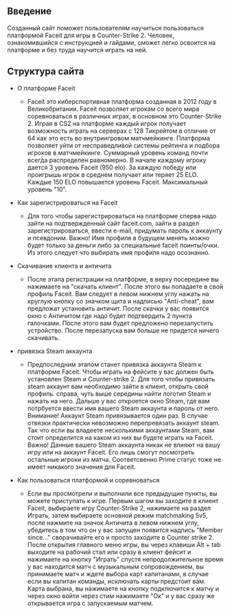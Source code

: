 
## Введение
Созданный сайт поможет пользователям научиться пользоваться платформой Faceit для игры в Counter-Strike 2. Человек, ознакомившийся с инструкцией и гайдами, сможет легко освоится на платформе и без труда научится играть на ней.

## Структура сайта
- О платформе Faceit
     - Faceit это киберспортивная платформа созданная в 2012 году в Великобритании. Faceit позволяет игрокам со всего мира соревноваться в различных играх, в основном это Counter-Strike 2. Играя в CS2 на платформе каждый игрок получает возможность играть на серверах с 128 Тикрейтом в отличие от 64 как это есть во внутриигровом матчмейкинге. Платформа позволяет уйти от несправедливой системы рейтинга и подбора игроков в матчмейкинге. Суммарный уровень команд почти всегда распределен равномерно. В начале каждому игроку дается 3 уровень Faceit (950 elo). За каждую победу или проигрышь игрок в среднем получает или теряет 25 ELO. Каждые 150 ELO повышается уровень Faceit. Максимальный уровень "10".
  
- Как зарегистрироваться на Faceit
  - Для того чтобы зарегистрироваться на платформе сперва надо зайти на подтвержденный сайт faceit.com, зайти в раздел зарегистрироваться, ввести e-mail, придумать пароль к аккаунту и псевдоним. 
  Важно! Имя профиля в будущем менять можно будет только за деньги либо за специальные faceit поинты/очки. Из этого следует что выбирать имя профиля надо осознанно.   
- Скачивание клиента и античита
     - После этапа регистрации на платформе, в верху посередине вы нажимаете на "скачать клиент". После этого вы попадаете в свой профиль Faceit. Вам следует в левом нижнем углу нажать на круглую кнопку со значком щита и надписью "Anti-cheat", вам предложат установить античит. После скачки у вас появится окно с Античитом где надо будет подтвердить 2 пункта галочками. После этого вам будет предложено перезапустить устройство. После перезапуска вам больше не придется ничего скачивать.   
- привязка Steam аккаунта
  - Предпоследним этапом станет привязка аккаунта Steam к платформе Faceit. Чтобы играть на фейсите у вас должен быть установлен Steam и Counter-strike 2. Для того чтобы привязать steam аккаунт вам необходимо зайти в клиент, открыть свой профиль. справа, чуть выше середины найти логотип Steam и нажать на него. Дальше у вас откроется окно Steam, где вам потрбуется ввести имя вашего Steam аккаунта и пароль от него. Внимание! Аккаунт Steam привязывается один раз. В случае отвязки практически невозможно перепревязать аккаунт steam. Так что если вы владеете несколькими аккаунтами Steam, вам стоит определится на каком из них вы будете играть на Faceit. Важно! Данные вашего Steam аккаунта никак не влияют на вашу игру или на аккаунт Faceit. Его лишь смогут посмотреть остальные игроки из матча. Соответсвенно Prime статус тоже не имеет никакого значения для Faceit. 
- Как пользоваться платформой и соревноваться
     - Если вы просмотрели и выполнили все предыдущие пункты, вы можете приступать к игре. Первым шагом вы заходите в клиент Faceit, выбираете игру Counter-Strike 2, нажимаете на раздел Играть, затем выбираете основной режим matchmaking 5v5, после нажмите на значок Античита в левом нижнем углу, убедитесь в том что он у вас запущен появится надпись "Member since..." сворачивайте его и просто заходите в Counter strike 2. После открытия главного меню игры, вы через клавиши Alt + tab выходите на рабочий стал или сразу в клиент фейсит и нажимаете на кнопку "Играть" спустя непродолжительное время у вас находится матч с музыкальным сопровождением, вы принимаете матч и ждете выбора карт капитанами, в случае если вы капитан команды, исключать карты предстоит вам. Карта выбрана, вы нажимаете на кнопку подключится к матчу и через окно войти через стим нажимаете "Ок" и у вас сразу же открывается игра с запускаемым матчем.   
